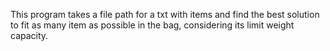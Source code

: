 This program takes a file path for a txt with items and find the best solution to fit as many item as possible in the bag, considering its limit weight capacity.

